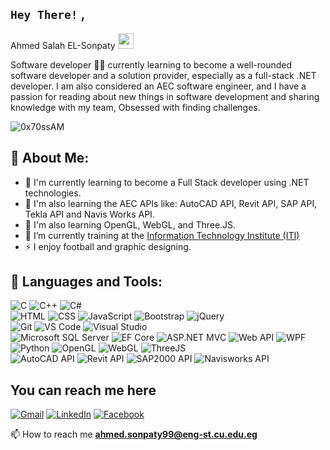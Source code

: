 <!--
**EL-Sonpaty/EL-Sonpaty** is a ✨ _special_ ✨ repository because its `README.md` (this file) appears on your GitHub profile.

Here are some ideas to get you started:

- 🔭 I’m currently working on ...
- 🌱 I’m currently learning ...
- 👯 I’m looking to collaborate on ...
- 🤔 I’m looking for help with ...
- 💬 Ask me about ...
- 📫 How to reach me: ...
- 😄 Pronouns: ...
- ⚡ Fun fact: ...
-->

## `Hey There!` ,

Ahmed Salah EL-Sonpaty <img src="https://github.com/TheDudeThatCode/TheDudeThatCode/blob/master/Assets/Hi.gif" width="25" height="25"></img>

<p>Software developer 👨‍💻 currently learning to become a well-rounded software developer and a solution provider, especially as a full-stack .NET developer. I am also considered an AEC software engineer, and I have a passion for reading about new things in software development and sharing knowledge with my team, Obsessed with finding challenges.</p>
<p align="left"> <img src="https://komarev.com/ghpvc/?username=EL-Sonpaty&label=Profile%20views&color=0e75b6&style=flat" alt="0x70ssAM"/> </p>

## 💫 About Me:

- 🌱 I'm currently learning to become a Full Stack developer using .NET technologies.
- 🌱 I'm also learning the AEC APIs like: AutoCAD API, Revit API, SAP API, Tekla API and Navis Works API.
- 🌱 I'm also learning OpenGL, WebGL, and Three.JS.
- 🔭 I’m currently training at the [Information Technology Institute (ITI)](https://www.iti.gov.eg/iti/home)
- ⚡ I enjoy football and graphic designing.

## 🔭 Languages and Tools:

![C](https://img.shields.io/badge/C-00599C?style=for-the-badge&logo=c&logoColor=white)
![C++](https://img.shields.io/badge/C++-00599C?style=for-the-badge&logo=c%2B%2B&logoColor=white)
![C#](https://img.shields.io/badge/C%23-239120?style=for-the-badge&logo=c-sharp&logoColor=white)
<br/>
![HTML](https://img.shields.io/badge/HTML-E34F26?style=for-the-badge&logo=html5&logoColor=white)
![CSS](https://img.shields.io/badge/CSS-1572B6?style=for-the-badge&logo=css3&logoColor=white)
![JavaScript](https://img.shields.io/badge/JavaScript-F7DF1E?style=for-the-badge&logo=javascript&logoColor=black)
![Bootstrap](https://img.shields.io/badge/Bootstrap-7952B3?style=for-the-badge&logo=bootstrap&logoColor=white)
![jQuery](https://img.shields.io/badge/jQuery-0769AD?style=for-the-badge&logo=jquery&logoColor=white)
<br/>
![Git](https://img.shields.io/badge/GIT-E44C30?style=for-the-badge&logo=git&logoColor=white)
![VS Code](https://img.shields.io/badge/Visual_Studio_Code-0078D4?style=for-the-badge&logo=visual%20studio%20code&logoColor=white)
![Visual Studio](https://img.shields.io/badge/Visual%20Studio-5C2D91?style=for-the-badge&logo=visual-studio&logoColor=white)
<br/>
![Microsoft SQL Server](https://img.shields.io/badge/Microsoft%20SQL%20Server-CC2927?style=for-the-badge&logo=microsoft-sql-server&logoColor=white)
![EF Core](https://img.shields.io/badge/EF%20Core-512BD4?style=for-the-badge&logo=.net&logoColor=white)
![ASP.NET MVC](https://img.shields.io/badge/ASP.NET%20MVC-0090D5?style=for-the-badge&logo=.net&logoColor=white)
![Web API](https://img.shields.io/badge/Web%20API-005571?style=for-the-badge&logo=.net&logoColor=white)
![WPF](https://img.shields.io/badge/WPF-512BD4?style=for-the-badge&logo=.net&logoColor=white)
<br/>
![Python](https://img.shields.io/badge/Python-3776AB?style=for-the-badge&logo=python&logoColor=white)
![OpenGL](https://img.shields.io/badge/OpenGL-FFFFFF?style=for-the-badge&logo=opengl)
![WebGL](https://img.shields.io/badge/WebGL-990000?style=for-the-badge&logo=webgl)
![ThreeJS](https://img.shields.io/badge/ThreeJS-000000?style=for-the-badge&logo=three.js)
<br/>
![AutoCAD API](https://img.shields.io/badge/AutoCAD%20API-FF6D00?style=for-the-badge&logo=autodesk&logoColor=white)
![Revit API](https://img.shields.io/badge/Revit%20API-FF6D00?style=for-the-badge&logo=autodesk&logoColor=white)
![SAP2000 API](https://img.shields.io/badge/SAP2000%20API-0FAAFF?style=for-the-badge&logo=sap&logoColor=white)
![Navisworks API](https://img.shields.io/badge/Navisworks%20API-167FFB?style=for-the-badge&logo=autodesk&logoColor=white)

## You can reach me here

[![Gmail](https://img.shields.io/badge/-GMAIL-D14836?style=for-the-badge&logo=gmail&logoColor=white)](ahmed.sonpaty99@eng-st.cu.edu.eg)
[![LinkedIn](https://img.shields.io/badge/-LINKEDIN-0077B5?style=for-the-badge&logo=linkedin&logoColor=white)](https://www.linkedin.com/in/ahmed-salah-455839151/)
[![Facebook](https://img.shields.io/badge/-FACEBOOK-%231877F2.svg?style=for-the-badge&logo=facebook&logoColor=white)](https://www.facebook.com/desertfox018a/)

📫 How to reach me **ahmed.sonpaty99@eng-st.cu.edu.eg**
